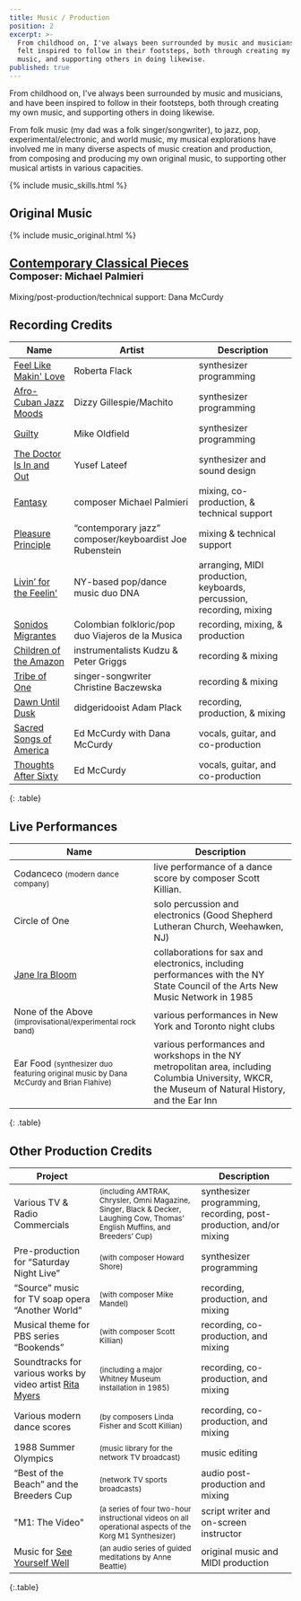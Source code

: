 ```yaml
---
title: Music / Production
position: 2
excerpt: >-
  From childhood on, I've always been surrounded by music and musicians, and
  felt inspired to follow in their footsteps, both through creating my own
  music, and supporting others in doing likewise.
published: true
---
```


From childhood on, I've always been surrounded by music and musicians, and have been  inspired to follow in their footsteps, both through creating my own music, and supporting others in doing likewise.

From folk music (my dad was a folk singer/songwriter), to jazz, pop, experimental/electronic, and world music, my musical explorations have involved me in many diverse aspects of music creation and production, from composing and producing my own original music, to supporting other musical artists in various capacities.

{% include music_skills.html %}

## Original Music
{% include music_original.html %}

## [Contemporary Classical Pieces](http://www.soundclick.com/bands/page_music.cfm?bandID=209257)<br><small>Composer: Michael Palmieri</small>
Mixing/post-production/technical support: Dana McCurdy

## Recording Credits

| Name | Artist | Description |
| --- | --- | --- |
| [Feel Like Makin' Love](http://www.allmusic.com/album/feel-like-makin-love-mw0000654661) | Roberta Flack | synthesizer programming |
| [Afro-Cuban Jazz Moods](http://www.allmusic.com/album/afro-cuban-jazz-moods-mw0000308238) | Dizzy Gillespie/Machito | synthesizer programming |
| [Guilty](http://www.allmusic.com/album/mike-oldfield-the-collection-mw0001424206/credits) | Mike Oldfield | synthesizer programming |
| [The Doctor Is In and Out](http://www.allmusic.com/album/the-doctor-is-in-out-mw0000228181) | Yusef Lateef | synthesizer and sound design |
| [Fantasy](http://www.cdbaby.com/cd/palmieri) | composer Michael Palmieri | mixing, co-production, & technical support |
| [Pleasure Principle](http://www.allmusic.com/album/pleasure-principle-mw0000463806/credits) | “contemporary jazz” composer/keyboardist Joe Rubenstein | mixing & technical support |
| [Livin’ for the Feelin'](http://www.amazon.com/gp/product/B00004T2N2/ref=cm_cr_pr_pb_item) | NY-based pop/dance music duo DNA | arranging, MIDI production, keyboards, percussion, recording, mixing |
| [Sonidos Migrantes](https://myspace.com/viajerosdelamusica/music/album/sonidos-migrantes-5703414) | Colombian folkloric/pop duo Viajeros de la Musica | recording, mixing, & production |
| [Children of the Amazon](http://www.amazon.com/Children-Amazon-Kudzu-Peter-Griggs/dp/B00000G1RZ) | instrumentalists Kudzu & Peter Griggs | recording & mixing |
| [Tribe of One](http://www.discogs.com/Christine-Baczewska-Tribe-Of-One/release/2616270) | singer-songwriter Christine Baczewska | recording & mixing |
| [Dawn Until Dusk](http://www.amazon.com/Dawn-Until-Dusk-Tribal-Didgeridoo/dp/B000001ZBE) | didgeridooist Adam Plack | recording, production, & mixing |
| [Sacred Songs of America](http://www.folkways.si.edu/ed-and-dana-mccurdy/on-jordans-stormy-banks-i-stand-sacred-songs-of-america/american-folk/music/album/smithsonian) | Ed McCurdy with Dana McCurdy | vocals, guitar, and co-production |
| [Thoughts After Sixty](https://itunes.apple.com/us/album/thoughts-after-sixty/id465674514) | Ed McCurdy | vocals, guitar, and co-production |
{: .table}

## Live Performances

<!-- Markdown doesn't have a syntax for deemphasized small text, but you can use the <small></small> HTML tag instead. -->

| Name | Description |
| --- | --- |
| Codanceco <small>(modern dance company)</small> | live performance of a dance score by composer Scott Killian. |
| Circle of One | solo percussion and electronics (Good Shepherd Lutheran Church, Weehawken, NJ) |
| [Jane Ira Bloom](http://www.janeirabloom.com/) | collaborations for sax and electronics, including performances with the NY State Council of the Arts New Music Network in 1985 |
| None of the Above <small>(improvisational/experimental rock band)</small> | various performances in New York and Toronto night clubs |
| Ear Food <small>(synthesizer duo featuring original music by Dana McCurdy and Brian Flahive)</small> | various performances and workshops in the NY metropolitan area, including Columbia University, WKCR, the Museum of Natural History, and the Ear Inn |
{: .table}

## Other Production Credits

| Project | | Description |
| --- | --- | --- |
| Various TV & Radio Commercials | <small>(including AMTRAK, Chrysler, Omni Magazine, Singer, Black & Decker, Laughing Cow, Thomas’ English Muffins, and Breeders’ Cup)</small> | synthesizer programming, recording, post-production, and/or mixing |
| Pre-production for “Saturday Night Live” | <small>(with composer Howard Shore)</small> | synthesizer programming |
| “Source” music for TV soap opera “Another World” | <small>(with composer Mike Mandel)</small> | recording, production, and mixing |
| Musical theme for PBS series “Bookends” | <small>(with composer Scott Killian)</small> | recording, co-production, and mixing |
| Soundtracks for various works by video artist [Rita Myers](http://www.eai.org/artistTitles.htm?id=402) | <small>(including a major Whitney Museum installation in 1985)</small> | recording, co-production, and mixing |
| Various modern dance scores | <small>(by composers Linda Fisher and Scott Killian)</small> | recording, co-production, and mixing |
| 1988 Summer Olympics | <small>(music library for the network TV broadcast)</small> | music editing |
| “Best of the Beach” and the Breeders Cup | <small>(network TV sports broadcasts)</small> | audio post-production and mixing |
| "M1: The Video" | <small>(a series of four two-hour instructional videos on all operational aspects of the Korg M1 Synthesizer)</small> | script writer and on-screen instructor |
| Music for [See Yourself Well](http://www.amazon.com/See-Yourself-Well-Anne-Beattie/dp/1881025306) | <small>(an audio series of guided meditations by Anne Beattie)</small> | original music and MIDI production |
{:.table}
